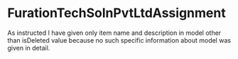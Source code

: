 # FurationTechSolnPvtLtdAssignment

As instructed I have given only item name and description in model other than isDeleted value because no such specific information about model was given in detail.